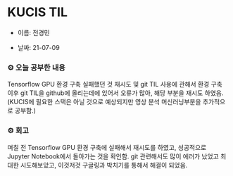 # KUCIS TIL

- 이름: 전경민

- 날짜: 21-07-09

### ⚙️ 오늘 공부한 내용

Tensorflow GPU 환경 구축 실패했던 것 재시도 및 git TIL 사용에 관해서 환경 구축
이후 git TIL을 github에 올리는데에 있어서 오류가 많아, 해당 부분을 재시도 하였음.
(KUCIS에 필요한 스택은 아닐 것으로 예상되지만 영상 분석 머신러닝부분을 추가적으로 공부함.)

### ⚙️ 회고

며칠 전 Tensorflow GPU 환경 구축에 실패해서 재시도를 하였고, 성공적으로 Jupyter Notebook에서 돌아가는 것을 확인함.
git 관련해서도 많이 에러가 났었고 최대한 시도해보았고, 이것저것 구글링과 박치기를 통해서 해결이 되었음.
